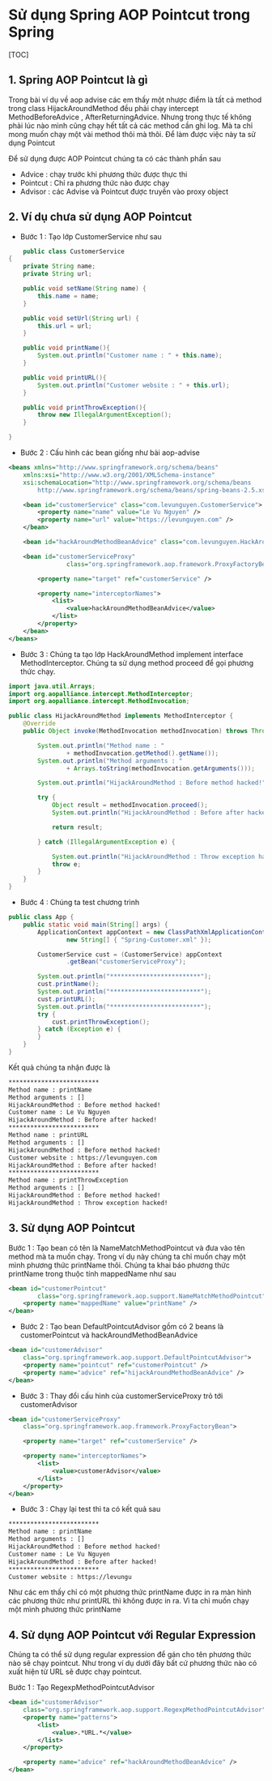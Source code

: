 # Sử dụng Spring AOP Pointcut trong Spring

[TOC]

## 1. Spring AOP Pointcut là gì 

Trong bài ví dụ về aop advise các em thấy một nhược điểm là tất cả method trong class HijackAroundMethod đều phải chạy intercept MethodBeforeAdvice , AfterReturningAdvice. Nhưng trong thực tế không phải lúc nào mình cũng chạy hết tất cả các method cần ghi log. Mà ta chỉ mong muốn chạy một vài method thôi mà thôi. Để làm được việc này ta sử dụng Pointcut

Để sử dụng được AOP Pointcut chúng ta có các thành phần sau

- Advice : chạy trước khi phương thức được thực thi
- Pointcut : Chỉ ra phương thức nào được chạy
- Advisor : các Advise và Pointcut được truyền vào proxy object

## 2. Ví dụ chưa sử dụng AOP Pointcut 

- Bước 1 : Tạo lớp CustomerService như sau

```java
    public class CustomerService
{
	private String name;
	private String url;

	public void setName(String name) {
		this.name = name;
	}

	public void setUrl(String url) {
		this.url = url;
	}

	public void printName(){
		System.out.println("Customer name : " + this.name);
	}

	public void printURL(){
		System.out.println("Customer website : " + this.url);
	}

	public void printThrowException(){
		throw new IllegalArgumentException();
	}

}
```

- Bước 2 : Cấu hình các bean giống như bài aop-advise

```xml
<beans xmlns="http://www.springframework.org/schema/beans"
	xmlns:xsi="http://www.w3.org/2001/XMLSchema-instance"
	xsi:schemaLocation="http://www.springframework.org/schema/beans
        http://www.springframework.org/schema/beans/spring-beans-2.5.xsd">

	<bean id="customerService" class="com.levunguyen.CustomerService">
		<property name="name" value="Le Vu Nguyen" />
		<property name="url" value="https://levunguyen.com" />
	</bean>

	<bean id="hackAroundMethodBeanAdvice" class="com.levunguyen.HackAroundMethod" />

	<bean id="customerServiceProxy"
                class="org.springframework.aop.framework.ProxyFactoryBean">

		<property name="target" ref="customerService" />

		<property name="interceptorNames">
			<list>
				<value>hackAroundMethodBeanAdvice</value>
			</list>
		</property>
	</bean>
</beans>
```

- Bước 3 : Chúng ta tạo lớp HackAroundMethod implement interface MethodInterceptor. Chúng ta sử dụng method proceed để gọi phương thức chạy.

```java
import java.util.Arrays;
import org.aopalliance.intercept.MethodInterceptor;
import org.aopalliance.intercept.MethodInvocation;

public class HijackAroundMethod implements MethodInterceptor {
	@Override
	public Object invoke(MethodInvocation methodInvocation) throws Throwable {

		System.out.println("Method name : "
				+ methodInvocation.getMethod().getName());
		System.out.println("Method arguments : "
				+ Arrays.toString(methodInvocation.getArguments()));

		System.out.println("HijackAroundMethod : Before method hacked!");

		try {
			Object result = methodInvocation.proceed();
			System.out.println("HijackAroundMethod : Before after hacked!");

			return result;

		} catch (IllegalArgumentException e) {

			System.out.println("HijackAroundMethod : Throw exception hacked!");
			throw e;
		}
	}
}
```

- Bước 4 : Chúng ta test chương trình

```java
public class App {
	public static void main(String[] args) {
		ApplicationContext appContext = new ClassPathXmlApplicationContext(
				new String[] { "Spring-Customer.xml" });

		CustomerService cust = (CustomerService) appContext
				.getBean("customerServiceProxy");

		System.out.println("*************************");
		cust.printName();
		System.out.println("*************************");
		cust.printURL();
		System.out.println("*************************");
		try {
			cust.printThrowException();
		} catch (Exception e) {
		}
	}
}
```

Kết quả chúng ta nhận được là

```markdown
*************************
Method name : printName
Method arguments : []
HijackAroundMethod : Before method hacked!
Customer name : Le Vu Nguyen
HijackAroundMethod : Before after hacked!
*************************
Method name : printURL
Method arguments : []
HijackAroundMethod : Before method hacked!
Customer website : https://levunguyen.com
HijackAroundMethod : Before after hacked!
*************************
Method name : printThrowException
Method arguments : []
HijackAroundMethod : Before method hacked!
HijackAroundMethod : Throw exception hacked!
```

## 3. Sử dụng AOP Pointcut 

Bước 1 : Tạo bean có tên là NameMatchMethodPointcut và đưa vào tên method mà ta muốn chạy. Trong ví dụ này chúng ta chỉ muốn chạy một mình phương thức printName thôi. Chúng ta khai báo phương thức printName trong thuộc tính mappedName như sau

```xml
<bean id="customerPointcut"
        class="org.springframework.aop.support.NameMatchMethodPointcut">
	<property name="mappedName" value="printName" />
</bean>
```

- Bước 2 : Tạo bean DefaultPointcutAdvisor gồm có 2 beans là customerPointcut và hackAroundMethodBeanAdvice

```xml
<bean id="customerAdvisor"
	class="org.springframework.aop.support.DefaultPointcutAdvisor">
	<property name="pointcut" ref="customerPointcut" />
	<property name="advice" ref="hijackAroundMethodBeanAdvice" />
</bean>
```

- Bước 3 : Thay đổi cấu hình của customerServiceProxy trỏ tới customerAdvisor

```xml
<bean id="customerServiceProxy"
	class="org.springframework.aop.framework.ProxyFactoryBean">

	<property name="target" ref="customerService" />

	<property name="interceptorNames">
		<list>
			<value>customerAdvisor</value>
		</list>
	</property>
</bean>
```

- Bước 3 : Chạy lại test thì ta có kết quả sau

```markdown
*************************
Method name : printName
Method arguments : []
HijackAroundMethod : Before method hacked!
Customer name : Le Vu Nguyen
HijackAroundMethod : Before after hacked!
*************************
Customer website : https://levungu
```

Như các em thấy chỉ có một phương thức printName được in ra màn hình các phương thức như printURL thì không được in ra. Vì ta chỉ muốn chạy một mình phương thức printName

## 4. Sử dụng AOP Pointcut với Regular Expression

Chúng ta có thể sử dụng regular expression để gán cho tên phương thức nào sẽ chạy pointcut. Như trong ví dụ dưới đây bất cứ phương thức nào có xuất hiện từ URL sẽ được chạy pointcut.

Bước 1 : Tạo RegexpMethodPointcutAdvisor

```xml
<bean id="customerAdvisor"
	class="org.springframework.aop.support.RegexpMethodPointcutAdvisor">
	<property name="patterns">
		<list>
			<value>.*URL.*</value>
		</list>
	</property>

	<property name="advice" ref="hackAroundMethodBeanAdvice" />
</bean>
```


